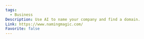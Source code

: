 ```yaml
---
tags:
  - Business
Description: Use AI to name your company and find a domain.
Link: https://www.namingmagic.com/
Favorite: false
---
```


